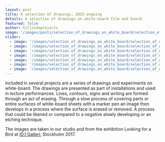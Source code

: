 ```yaml
---
layout: post
title: A selection of drawings, 2015-ongoing
details: A selection of drawings on white-board film and board.
featured: false
author: hillsideprojects
image: '/images/posts/selection_of_drawings_on_white_board/selection_of_drawings_on_white_board_02.jpg'
slider:
  - image: '/images/selection_of_drawings_on_white_board/selection_of_drawings_on_white_board_01.jpg'
  - image: '/images/selection_of_drawings_on_white_board/selection_of_drawings_on_white_board_02.jpg'
  - image: '/images/selection_of_drawings_on_white_board/selection_of_drawings_on_white_board_03.jpg'
  - image: '/images/selection_of_drawings_on_white_board/selection_of_drawings_on_white_board_04.jpg'
  - image: '/images/selection_of_drawings_on_white_board/selection_of_drawings_on_white_board_05.jpg'
  - image: '/images/selection_of_drawings_on_white_board/selection_of_drawings_on_white_board_06.jpg'
  - image: '/images/selection_of_drawings_on_white_board/selection_of_drawings_on_white_board_07.jpg'
---
```


Included in several projects are a series of drawings and experiments on white-board. The drawings are presented as part of installations and used in lecture performances. Lines, contours, signs and writing are formed through an act of erasing. Through a slow process of covering parts or entire surfaces of white-board sheets with a marker pen an image then develops in a process where the surface is erased or removed. A process that could be likened or compared to a negative slowly developing or an etching technique.

The images are taken in our studio and from the exhibition Looking for a Bird at <a href="http://idigalleri.org/2017/10/05/hillside-projects-emily-mennerdahl-jonas-bottern/" target="blank">ID:I Galleri</a>, Stockholm 2017.
